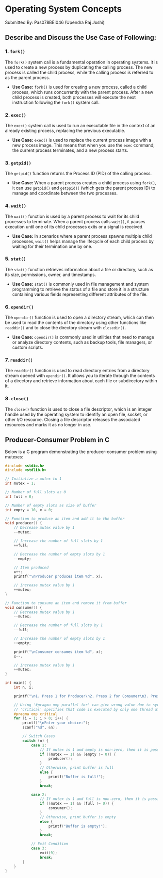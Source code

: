 # Operating System Concepts

Submitted By: Pas078BEI046 (Upendra Raj Joshi)

## Describe and Discuss the Use Case of Following:

### 1. `fork()`
The `fork()` system call is a fundamental operation in operating systems. It is used to create a new process by duplicating the calling process. The new process is called the child process, while the calling process is referred to as the parent process.

- **Use Case:** `fork()` is used for creating a new process, called a child process, which runs concurrently with the parent process. After a new child process is created, both processes will execute the next instruction following the `fork()` system call.

### 2. `exec()`
The `exec()` system call is used to run an executable file in the context of an already existing process, replacing the previous executable.

- **Use Case:** `exec()` is used to replace the current process image with a new process image. This means that when you use the `exec` command, the current process terminates, and a new process starts.

### 3. `getpid()`
The `getpid()` function returns the Process ID (PID) of the calling process.

- **Use Case:** When a parent process creates a child process using `fork()`, it can use `getpid()` and `getppid()` (which gets the parent process ID) to manage and coordinate between the two processes.

### 4. `wait()`
The `wait()` function is used by a parent process to wait for its child processes to terminate. When a parent process calls `wait()`, it pauses execution until one of its child processes exits or a signal is received.

- **Use Case:** In scenarios where a parent process spawns multiple child processes, `wait()` helps manage the lifecycle of each child process by waiting for their termination one by one.

### 5. `stat()`
The `stat()` function retrieves information about a file or directory, such as its size, permissions, owner, and timestamps.

- **Use Case:** `stat()` is commonly used in file management and system programming to retrieve the status of a file and store it in a structure containing various fields representing different attributes of the file.

### 6. `opendir()`
The `opendir()` function is used to open a directory stream, which can then be used to read the contents of the directory using other functions like `readdir()` and to close the directory stream with `closedir()`.

- **Use Case:** `opendir()` is commonly used in utilities that need to manage or analyze directory contents, such as backup tools, file managers, or custom scripts.

### 7. `readdir()`
The `readdir()` function is used to read directory entries from a directory stream opened with `opendir()`. It allows you to iterate through the contents of a directory and retrieve information about each file or subdirectory within it.

### 8. `close()`
The `close()` function is used to close a file descriptor, which is an integer handle used by the operating system to identify an open file, socket, or other I/O resource. Closing a file descriptor releases the associated resources and marks it as no longer in use.

## Producer-Consumer Problem in C

Below is a C program demonstrating the producer-consumer problem using mutexes:

```c
#include <stdio.h>
#include <stdlib.h>

// Initialize a mutex to 1
int mutex = 1;

// Number of full slots as 0
int full = 0;

// Number of empty slots as size of buffer
int empty = 10, x = 0;

// Function to produce an item and add it to the buffer
void producer() {
    // Decrease mutex value by 1
    --mutex;

    // Increase the number of full slots by 1
    ++full;

    // Decrease the number of empty slots by 1
    --empty;

    // Item produced
    x++;
    printf("\nProducer produces item %d", x);

    // Increase mutex value by 1
    ++mutex;
}

// Function to consume an item and remove it from buffer
void consumer() {
    // Decrease mutex value by 1
    --mutex;

    // Decrease the number of full slots by 1
    --full;

    // Increase the number of empty slots by 1
    ++empty;

    printf("\nConsumer consumes item %d", x);
    x--;

    // Increase mutex value by 1
    ++mutex;
}

int main() {
    int n, i;

    printf("\n1. Press 1 for Producer\n2. Press 2 for Consumer\n3. Press 3 for Exit");

    // Using '#pragma omp parallel for' can give wrong value due to synchronization issues.
    // 'critical' specifies that code is executed by only one thread at a time i.e., only one thread enters the critical section at a given time
    #pragma omp critical
    for (i = 1; i > 0; i++) {
        printf("\nEnter your choice:");
        scanf("%d", &n);

        // Switch Cases
        switch (n) {
            case 1:
                // If mutex is 1 and empty is non-zero, then it is possible to produce
                if ((mutex == 1) && (empty != 0)) {
                    producer();
                }
                // Otherwise, print buffer is full
                else {
                    printf("Buffer is full!");
                }
                break;

            case 2:
                // If mutex is 1 and full is non-zero, then it is possible to consume
                if ((mutex == 1) && (full != 0)) {
                    consumer();
                }
                // Otherwise, print buffer is empty
                else {
                    printf("Buffer is empty!");
                }
                break;

            // Exit Condition
            case 3:
                exit(0);
                break;
        }
    }
}
